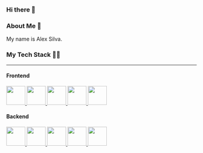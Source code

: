 ### Hi there 👋

<h3>About Me 🚀</h3>
<p>
  My name is Alex Silva.
</p>


<h3>My Tech Stack 👩‍💻</h3><hr>

<h4>Frontend</h4>
<p>
<a href='https://developer.mozilla.org/es/docs/Web/HTML' target="_blank">
<img src="https://user-images.githubusercontent.com/83987498/179363984-e50644f1-1836-48a4-9c09-43ed43405fe8.png" height="50px">
</a>
<a href="https://developer.mozilla.org/es/docs/Web/CSS" target="_blank">
<img src="https://user-images.githubusercontent.com/83987498/179363717-d9e55efc-4ab9-46a9-97dd-96ec556d8b8e.png" height="50px">
</a>
<a href="https://developer.mozilla.org/es/docs/Web/JavaScript" target="_blank">
<img src="https://user-images.githubusercontent.com/83987498/179364257-ad071e8e-3116-44fb-97a2-9956b8bbbecf.png" height="50px">
</a>
<a href="https://vuejs.org/guide/introduction.html" target="_blank">
<img src="https://user-images.githubusercontent.com/83987498/179364241-06d8f27f-1963-4706-b204-95cb107c2fd8.png" height="50px">
</a>
<a href="https://getbootstrap.com/" target="_blank">
<img src="https://user-images.githubusercontent.com/83987498/179364261-b0d17591-2a44-4366-ad9c-bd8eebb6a693.png" height="50px">
</a>
</p>

<h4>Backend</h4>
<p>
<a href='https://nodejs.org/es/' target="_blank">
<img src="https://user-images.githubusercontent.com/83987498/179364243-be7378db-637f-4090-bcec-86e475abac7b.png" height="50px">
</a>
<a href="https://laravel.com/" target="_blank">
<img src="https://user-images.githubusercontent.com/83987498/179364254-c04752b7-24e4-4c2b-b65e-83d67c7a4fac.png" height="50px">
</a>
<a href="https://www.mysql.com/" target="_blank">
<img src="https://user-images.githubusercontent.com/83987498/179364247-3cbc784f-a659-4c55-8f5d-d4f6d2deec7e.png" height="50px">
</a>
<a href="https://www.microsoft.com/es-es/sql-server/sql-server-2019" target="_blank">
<img src="https://user-images.githubusercontent.com/83987498/179364902-33804988-595c-4769-be34-ae3c0ef8b424.png" height="50px">
</a>
<a href="https://www.mongodb.com/" target="_blank">
<img src="https://user-images.githubusercontent.com/83987498/179364251-2ed2e905-2df2-4929-986f-4b451630b334.png" height="50px">
</a>
</a>
</p> 
